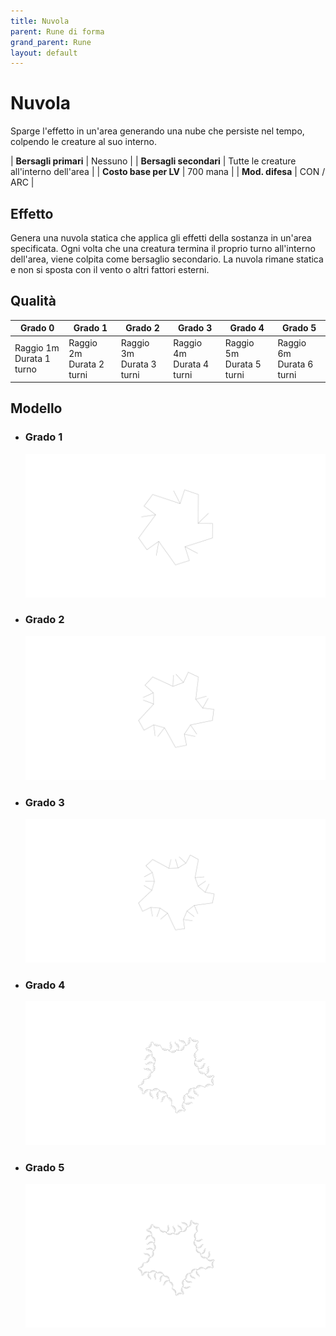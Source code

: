 ```yaml
---
title: Nuvola
parent: Rune di forma
grand_parent: Rune
layout: default
---
```


# **Nuvola**

Sparge l'effetto in un'area generando una nube che persiste nel tempo, colpendo le creature al suo interno.

| **Bersagli primari**   | Nessuno                                   |
| **Bersagli secondari** | Tutte le creature all'interno dell'area   |
| **Costo base per LV**  | 700 mana                                  |
| **Mod. difesa**        | CON / ARC                                 |

## Effetto
Genera una nuvola statica che applica gli effetti della sostanza in un'area specificata. Ogni volta che una creatura termina il proprio turno all'interno dell'area, viene colpita come bersaglio secondario. La nuvola rimane statica e non si sposta con il vento o altri fattori esterni.

## Qualità

| Grado 0 | Grado 1 | Grado 2 | Grado 3 | Grado 4 | Grado 5 |
|---------|---------|---------|---------|---------|---------|
| Raggio 1m<br>Durata 1 turno | Raggio 2m<br>Durata 2 turni | Raggio 3m<br>Durata 3 turni | Raggio 4m<br>Durata 4 turni | Raggio 5m<br>Durata 5 turni | Raggio 6m<br>Durata 6 turni |

## Modello
- ### Grado 1<br>
  ![Grado 1](1.png "Grado 1")
- ### Grado 2<br>
  ![Grado 2](2.png "Grado 2")
- ### Grado 3<br>
  ![Grado 3](3.png "Grado 3")
- ### Grado 4<br>
  ![Grado 4](4.png "Grado 4")
- ### Grado 5<br>
  ![Grado 5](5.png "Grado 5")
